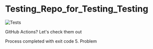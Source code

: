# Testing_Repo_for_Testing_Testing

![Tests](https://github.com/mCodingLLC//Kotmin/Testing_Repo_for_Testing_Testing/actions/workflows/tests.yml/badge.svg)



GitHub Actions? Let's check them out

Process completed with exit code 5. Problem
